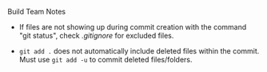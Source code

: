Build Team Notes

* If files are not showing up during commit creation with the command "git status", check _.gitignore_ for excluded files.

* ```git add .``` does not automatically include deleted files within the commit. Must use ```git add -u``` to commit deleted files/folders.